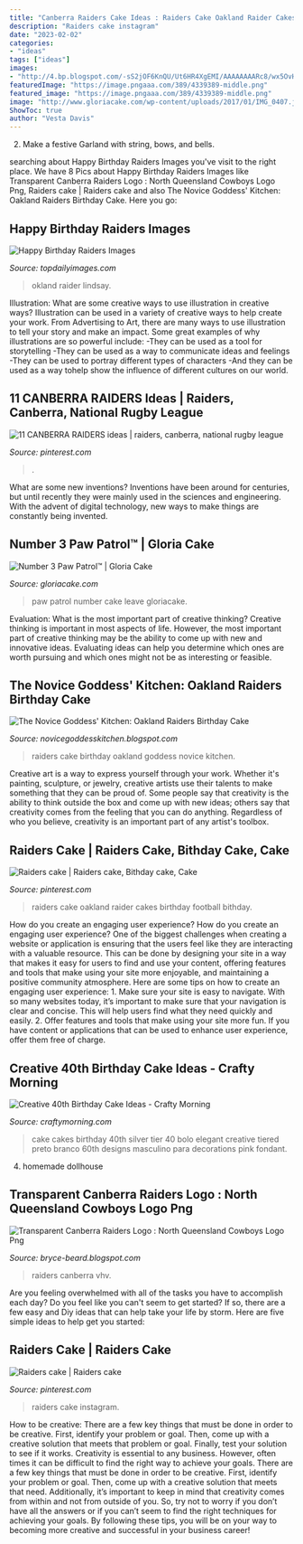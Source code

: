 ```yaml
---
title: "Canberra Raiders Cake Ideas : Raiders Cake Oakland Raider Cakes Birthday Football Bithday"
description: "Raiders cake instagram"
date: "2023-02-02"
categories:
- "ideas"
tags: ["ideas"]
images:
- "http://4.bp.blogspot.com/-sS2jOF6KnQU/Ut6HR4XgEMI/AAAAAAAARc8/wx5OvHBLkjE/s1600/40th-black-white-birthday-cake.png"
featuredImage: "https://image.pngaaa.com/389/4339389-middle.png"
featured_image: "https://image.pngaaa.com/389/4339389-middle.png"
image: "http://www.gloriacake.com/wp-content/uploads/2017/01/IMG_0407.jpg"
ShowToc: true
author: "Vesta Davis"
---
```



2. Make a festive Garland with string, bows, and bells.

	

		
searching about Happy Birthday Raiders Images you've visit to the right place. We have 8 Pics about Happy Birthday Raiders Images like Transparent Canberra Raiders Logo : North Queensland Cowboys Logo Png, Raiders cake | Raiders cake and also The Novice Goddess&#039; Kitchen: Oakland Raiders Birthday Cake. Here you go:
		
    
## Happy Birthday Raiders Images

<img loading=lazy src="https://i.pinimg.com/originals/51/0b/15/510b15a92665df826009c735187ff506.jpg" onerror="this.onerror=null;this.src='https://tse4.mm.bing.net/th?id=OIP.3idmb4HdrRxvxA3BSNyNsQAAAA&amp;pid=15.1';" alt="Happy Birthday Raiders Images">

_Source: topdailyimages.com_

>okland raider lindsay. 

	

Illustration: What are some creative ways to use illustration in creative ways?
Illustration can be used in a variety of creative ways to help create your work. From Advertising to Art, there are many ways to use illustration to tell your story and make an impact. Some great examples of why illustrations are so powerful include: 
-They can be used as a tool for storytelling 
-They can be used as a way to communicate ideas and feelings 
-They can be used to portray different types of characters 
-And they can be used as a way tohelp show the influence of different cultures on our world.

    
## 11 CANBERRA RAIDERS Ideas | Raiders, Canberra, National Rugby League

<img loading=lazy src="https://i.pinimg.com/474x/55/1b/9f/551b9f15dadcb4701208551f8d7160cd--image-search-raiders.jpg" onerror="this.onerror=null;this.src='https://tse3.mm.bing.net/th?id=OIP.fxi5QLonFeE6wMd19FufmAAAAA&amp;pid=15.1';" alt="11 CANBERRA RAIDERS ideas | raiders, canberra, national rugby league">

_Source: pinterest.com_

>. 

	

What are some new inventions?
Inventions have been around for centuries, but until recently they were mainly used in the sciences and engineering. With the advent of digital technology, new ways to make things are constantly being invented.

    
## Number 3 Paw Patrol™ | Gloria Cake

<img loading=lazy src="http://www.gloriacake.com/wp-content/uploads/2017/01/IMG_0407.jpg" onerror="this.onerror=null;this.src='https://tse1.mm.bing.net/th?id=OIP.EBuIOq9rUl96zOTO3TrskgHaG1&amp;pid=15.1';" alt="Number 3 Paw Patrol™ | Gloria Cake">

_Source: gloriacake.com_

>paw patrol number cake leave gloriacake. 

	

Evaluation: What is the most important part of creative thinking?
Creative thinking is important in most aspects of life. However, the most important part of creative thinking may be the ability to come up with new and innovative ideas. Evaluating ideas can help you determine which ones are worth pursuing and which ones might not be as interesting or feasible.

    
## The Novice Goddess&#039; Kitchen: Oakland Raiders Birthday Cake

<img loading=lazy src="http://3.bp.blogspot.com/-az3bw7sijVY/T_ZWkRtwblI/AAAAAAAAA8Q/fcltgvs1XbI/s1600/DSC01241.JPG" onerror="this.onerror=null;this.src='https://tse4.mm.bing.net/th?id=OIP.kXR-vL_Y-d1jZtcC9l9aqwHaE7&amp;pid=15.1';" alt="The Novice Goddess&#039; Kitchen: Oakland Raiders Birthday Cake">

_Source: novicegoddesskitchen.blogspot.com_

>raiders cake birthday oakland goddess novice kitchen. 

	

Creative art is a way to express yourself through your work. Whether it's painting, sculpture, or jewelry, creative artists use their talents to make something that they can be proud of. Some people say that creativity is the ability to think outside the box and come up with new ideas; others say that creativity comes from the feeling that you can do anything. Regardless of who you believe, creativity is an important part of any artist's toolbox.

    
## Raiders Cake | Raiders Cake, Bithday Cake, Cake

<img loading=lazy src="https://i.pinimg.com/originals/92/cf/0f/92cf0f488873cec03a4702be80771887.jpg" onerror="this.onerror=null;this.src='https://tse3.mm.bing.net/th?id=OIP.ou4J8UyIeFJXR_ySNGrgywHaJ4&amp;pid=15.1';" alt="Raiders cake | Raiders cake, Bithday cake, Cake">

_Source: pinterest.com_

>raiders cake oakland raider cakes birthday football bithday. 

	

How do you create an engaging user experience?
How do you create an engaging user experience? One of the biggest challenges when creating a website or application is ensuring that the users feel like they are interacting with a valuable resource. This can be done by designing your site in a way that makes it easy for users to find and use your content, offering features and tools that make using your site more enjoyable, and maintaining a positive community atmosphere. Here are some tips on how to create an engaging user experience: 1. Make sure your site is easy to navigate. With so many websites today, it’s important to make sure that your navigation is clear and concise. This will help users find what they need quickly and easily. 2. Offer features and tools that make using your site more fun. If you have content or applications that can be used to enhance user experience, offer them free of charge.

    
## Creative 40th Birthday Cake Ideas - Crafty Morning

<img loading=lazy src="http://4.bp.blogspot.com/-sS2jOF6KnQU/Ut6HR4XgEMI/AAAAAAAARc8/wx5OvHBLkjE/s1600/40th-black-white-birthday-cake.png" onerror="this.onerror=null;this.src='https://tse3.mm.bing.net/th?id=OIP.hUcI1tBaodufUqVSNZ4ASQHaLr&amp;pid=15.1';" alt="Creative 40th Birthday Cake Ideas - Crafty Morning">

_Source: craftymorning.com_

>cake cakes birthday 40th silver tier 40 bolo elegant creative tiered preto branco 60th designs masculino para decorations pink fondant. 

	

4. homemade dollhouse

    
## Transparent Canberra Raiders Logo : North Queensland Cowboys Logo Png

<img loading=lazy src="https://image.pngaaa.com/389/4339389-middle.png" onerror="this.onerror=null;this.src='https://tse2.mm.bing.net/th?id=OIP.pp16JzErI7hdWKhQ5u3CUgHaDI&amp;pid=15.1';" alt="Transparent Canberra Raiders Logo : North Queensland Cowboys Logo Png">

_Source: bryce-beard.blogspot.com_

>raiders canberra vhv. 

	

Are you feeling overwhelmed with all of the tasks you have to accomplish each day? Do you feel like you can't seem to get started? If so, there are a few easy and Diy ideas that can help take your life by storm. Here are five simple ideas to help get you started:

    
## Raiders Cake | Raiders Cake

<img loading=lazy src="https://i.pinimg.com/originals/07/c5/35/07c5359ac2e5e23f3fd83f343ee9cef1.jpg" onerror="this.onerror=null;this.src='https://tse4.mm.bing.net/th?id=OIP.A0IXNc8I3sA_BgHWkP6JmgHaJ4&amp;pid=15.1';" alt="Raiders cake | Raiders cake">

_Source: pinterest.com_

>raiders cake instagram. 

	

How to be creative: There are a few key things that must be done in order to be creative. First, identify your problem or goal. Then, come up with a creative solution that meets that problem or goal. Finally, test your solution to see if it works.
Creativity is essential to any business. However, often times it can be difficult to find the right way to achieve your goals. There are a few key things that must be done in order to be creative. First, identify your problem or goal. Then, come up with a creative solution that meets that need. Additionally, it’s important to keep in mind that creativity comes from within and not from outside of you. So, try not to worry if you don’t have all the answers or if you can’t seem to find the right techniques for achieving your goals. By following these tips, you will be on your way to becoming more creative and successful in your business career!

